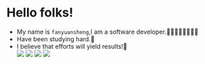 Hello folks!
=============
* My name is `fanyuansheng`,I am a software developer.🤸‍♀️🤸‍♂️🤸‍♀️🤸‍♂️<br>
* Have been studying hard.💪<br>
* I believe that efforts will yield results!🤘<br>
![](https://raw.githubusercontent.com/Fanyuansheng/github-stats/master/generated/overview.svg#gh-dark-mode-only) ![](https://raw.githubusercontent.com/Fanyuansheng/github-stats/master/generated/overview.svg#gh-light-mode-only) ![](https://raw.githubusercontent.com/Fanyuansheng/github-stats/master/generated/languages.svg#gh-dark-mode-only) ![](https://raw.githubusercontent.com/Fanyuansheng/github-stats/master/generated/languages.svg#gh-light-mode-only)
<!---
Fanyuansheng/Fanyuansheng is a ✨ special ✨ repository because its `README.md` (this file) appears on your GitHub profile.
You can click the Preview link to take a look at your changes.
--->
